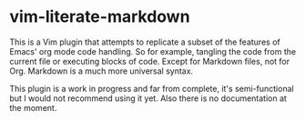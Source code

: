 # vim-literate-markdown
This is a Vim plugin that attempts to replicate a subset of the features of Emacs' org mode code handling.
So for example, tangling the code from the current file or executing blocks of code.
Except for Markdown files, not for Org.
Markdown is a much more universal syntax.

This plugin is a work in progress and far from complete, it's semi-functional but I would not recommend using it yet.
Also there is no documentation at the moment.
